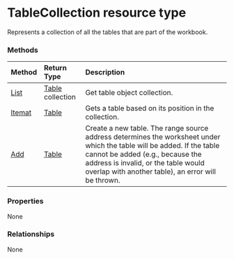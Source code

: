 # TableCollection resource type

Represents a collection of all the tables that are part of the workbook.


### Methods

| Method		   | Return Type	|Description|
|:---------------|:--------|:----------|
|[List](../api/table_list.md) | [Table](table.md) collection |Get table object collection. |
|[Itemat](../api/tablecollection_itemat.md)|[Table](table.md)|Gets a table based on its position in the collection.|
|[Add](../api/tablecollection_add.md)|[Table](table.md)|Create a new table. The range source address determines the worksheet under which the table will be added. If the table cannot be added (e.g., because the address is invalid, or the table would overlap with another table), an error will be thrown.|

### Properties
None

### Relationships
None


<!-- uuid: 8fcb5dbc-d5aa-4681-8e31-b001d5168d79
2015-10-25 14:57:30 UTC -->
<!-- {
  "type": "#page.annotation",
  "description": "TableCollection resource",
  "keywords": "",
  "section": "documentation",
  "tocPath": ""
}-->